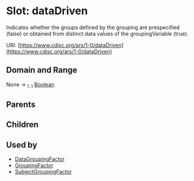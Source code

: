 
# Slot: dataDriven


Indicates whether the groups defined by the grouping are prespecified (false) or obtained from distinct data values of the groupingVariable (true).

URI: [https://www.cdisc.org/ars/1-0/dataDriven](https://www.cdisc.org/ars/1-0/dataDriven)


## Domain and Range

None &#8594;  <sub>1..1</sub> [Boolean](types/Boolean.md)

## Parents


## Children


## Used by

 * [DataGroupingFactor](DataGroupingFactor.md)
 * [GroupingFactor](GroupingFactor.md)
 * [SubjectGroupingFactor](SubjectGroupingFactor.md)
